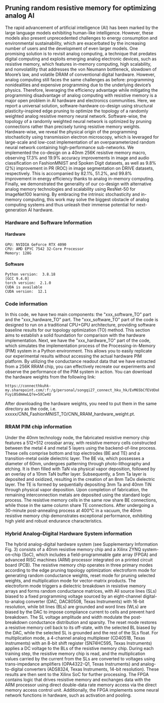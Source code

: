 ## Pruning random resistive memory for optimizing analog AI


The rapid advancement of artificial intelligence (AI) has been marked by the large language models exhibiting human-like
intelligence. However, these models also present unprecedented challenges to energy consumption and environmental
sustainability, which are exacerbated by the increasing number of users and the development of even larger models. One
promising solution is to revisit analog computing, a technique that predates digital computing and exploits emerging analog
electronic devices, such as resistive memory, which features in-memory computing, high scalability, and nonvolatility that
addresses the von Neumann bottleneck, slowdown of Moore’s law, and volatile DRAM of conventional digital hardware. However,
analog computing still faces the same challenges as before: programming nonidealities and expensive programming due to the
underlying device’s physics. Therefore, leveraging the efficiency advantage while mitigating the programming disadvantage of
analog computing with resistive memory is a major open problem in AI hardware and electronics communities. Here, we report
a universal solution, software-hardware co-design using structural plasticity-inspired edge pruning to optimize the topology of
a randomly weighted analog resistive memory neural network. Software-wise, the topology of a randomly weighted neural
network is optimized by pruning connections rather than precisely tuning resistive memory weights. Hardware-wise, we reveal
the physical origin of the programming stochasticity using transmission electron microscopy, which is leveraged for large-scale
and low-cost implementation of an overparameterized random neural network containing high-performance sub-networks. We
implemented the co-design on a 40nm 256K resistive memory macro, observing 17.3% and 19.9% accuracy improvements in
image and audio classification on FashionMNIST and Spoken Digit datasets, as well as 9.8% (2%) improvement in PR (ROC)
in image segmentation on DRIVE datasets, respectively. This is accompanied by 82.1%, 51.2%, and 99.8% improvement
in energy efficiency thanks to analog in-memory computing. Finally, we demonstrated the generality of our co-design with
alternative analog memory technologies and scalability using ResNet-50 for ImageNet100 learning. By embracing the intrinsic
stochasticity and in-memory computing, this work may solve the biggest obstacle of analog computing systems and thus
unleash their immense potential for next-generation AI hardware.


### Hardware and Software Information
#### Hardware
```
GPU: NVIDIA GeForce RTX 4090
CPU: AMD EPYC 7542 32-Core Processor
Memory: 128G
```


#### Software
```
Python version:  3.8.18
[GCC 9.4.0]
torch version:  2.1.0
CUDA is available
CUDA version:  12.1
```


### Code information 
In this code, we have two main components: the "xxx_software_TO" part and the "xxx_hardware_TO" part. The "xxx_software_TO" part of the code is designed to run on a traditional CPU+GPU architecture, providing software baseline results for our topology optimization (TO) method. This section aims to establish a solid foundation for comparison with the hardware implementation. Next, we have the "xxx_hardware_TO" part of the code, which simulates the implementation process of the Processing-in-Memory (PIM) system in a Python environment. This allows you to easily replicate our experimental results without accessing the actual hardware PIM platform. By utilizing the conductance readout data that we have extracted from a 256K RRAM chip, you can effectively recreate our experiments and observe the performance of the PIM system in action. You can download the hardware weights from the following link:
```
https://connecthkuhk-my.sharepoint.com/:f:/g/personal/songqi27_connect_hku_hk/EvM65bCfEVdOobcQAFWBjlQBOJnY99fMB-Fuyi0SdmmwLQ?e=5XCw4U
```
After downloading the hardware weights, you need to put them in the same directory as the code, i.e. xxxxx/CNN_FashionMNIST_TO/CNN_RRAM_hardware_weight.pt.


### RRAM PIM chip information 
Under the 40nm technology node, the fabricated resistive memory chip features a 512×512 crossbar array, with resistive
memory cells constructed between the metal 4 and metal 5 layers using the backend-of-line process. These cells comprise
bottom and top electrodes (BE and TE) and a transition-metal oxide dielectric layer. The BE via, which possesses a diameter of
60nm, undergoes patterning through photo-lithography and etching. It is then filled with TaN via physical vapor deposition,
followed by an overlay of a 10nm TaN buffer layer. Subsequently, a 5nm Ta layer is deposited and oxidized, resulting in
the creation of an 8nm TaOx dielectric layer. The TE is formed by sequentially depositing 3nm Ta and 40nm TiN through
physical vapor deposition. Upon completion of fabrication, the remaining interconnection metals are deposited using the
standard logic process. The resistive memory cells in the same row share BE connections, while those in the same column
share TE connections. After undergoing a 30-minute post-annealing process at 400°C in a vacuum, the 40nm resistive memory
chip demonstrates exceptional performance, exhibiting high yield and robust endurance characteristics.


### Hybrid Analog–Digital Hardware System information 
The hybrid analog-digital hardware system (see Supplementary Information Fig. 3) consists of a 40nm resistive memory chip
and a Xilinx ZYNQ system-on-chip (SoC), which includes a field-programmable gate array (FPGA) and advanced RISC
machines (ARM) processor integrated on a printed circuit board (PCB). The resistive memory chip operates in three primary
modes according to the edge pruning topology optimization: electroform mode for generating random conductance weights,
reset mode for pruning selected weights, and multiplication mode for vector-matrix products. The electroform mode triggers a
dielectric breakdown in resistive memory arrays and forms random conductance matrices, with All source lines (SLs) biased to
a fixed programming voltage sourced by an eight-channel digital-to-analog converter (DAC, DAC80508, Texas Instruments)
with 16-bit resolution, while bit lines (BLs) are grounded and word lines (WLs) are biased by the DAC to impose compliance
current to cells and prevent hard breakdown. The SL voltage amplitude and width modulate the post-breakdown conductance
distribution and sparsity. The reset mode restores a resistive memory cell back to its off-state, with the selected BL biased
by the DAC, while the selected SL is grounded and the rest of the SLs float. For multiplication mode, a 4-channel analog
multiplexer (CD4051B, Texas Instruments) with an 8-bit shift register (SN74HC595, Texas Instruments) applies a DC voltage
to the BLs of the resistive memory chip. During each training step, the resistive memory chip is read, and the multiplication
values carried by the current from the SLs are converted to voltages using trans-impedance amplifiers (OPA4322-Q1, Texas
Instruments) and analog-to-digital converters (ADS8324, Texas Instruments, 14-bit resolution). These results are then sent to
the Xilinx SoC for further processing. The FPGA contains logic that drives resistive memory and exchanges data with the
ARM processor using direct double-data rate memory access via the direct memory access control unit. Additionally, the FPGA
implements some neural network functions in hardware, such as activation and pooling.

